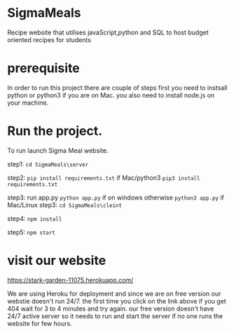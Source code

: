# SigmaMeals
Recipe website that utilises javaScript,python and SQL to host budget oriented recipes for students
# prerequisite
In order to run this project there are couple of steps first you need to instsall python or python3 if you are on Mac.
you also need to install node.js on your machine.
# Run the project.
To run launch Sigma Meal website.


step1: ```cd SigmaMeals\server```


step2: ```pip install requirements.txt``` if Mac/python3 ```pip3 install requirements.txt```

step3: run app.py ```python app.py``` if on windows otherwise ```python3 app.py``` if Mac/Linux
step3: ```cd SigmaMeals\cleint```


step4: ```npm install```


step5: ```npm start```

# visit our website

 https://stark-garden-11075.herokuapp.com/


We are using Heroku for deployment and since we are on free version our webstie doesn't run 24/7. the first time you click on the link above if you get 404 wait for 3 to 4 minutes and try again. our free version doesn't have 24/7 active server so it needs to run and start the server if no one runs the website for few hours.

